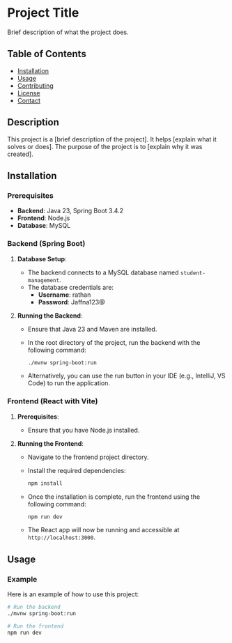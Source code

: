 # Project Title

Brief description of what the project does.

## Table of Contents

- [Installation](#installation)
- [Usage](#usage)
- [Contributing](#contributing)
- [License](#license)
- [Contact](#contact)

## Description

This project is a [brief description of the project]. It helps [explain what it solves or does]. The purpose of the project is to [explain why it was created].

## Installation

### Prerequisites

- **Backend**: Java 23, Spring Boot 3.4.2
- **Frontend**: Node.js
- **Database**: MySQL

### Backend (Spring Boot)

1. **Database Setup**:
   - The backend connects to a MySQL database named `student-management`.
   - The database credentials are:
     - **Username**: rathan
     - **Password**: Jaffna123@

2. **Running the Backend**:
   - Ensure that Java 23 and Maven are installed.
   - In the root directory of the project, run the backend with the following command:

     ```bash
     ./mvnw spring-boot:run
     ```

   - Alternatively, you can use the run button in your IDE (e.g., IntelliJ, VS Code) to run the application.

### Frontend (React with Vite)

1. **Prerequisites**:
   - Ensure that you have Node.js installed.

2. **Running the Frontend**:
   - Navigate to the frontend project directory.
   - Install the required dependencies:

     ```bash
     npm install
     ```

   - Once the installation is complete, run the frontend using the following command:

     ```bash
     npm run dev
     ```

   - The React app will now be running and accessible at `http://localhost:3000`.

## Usage

### Example

Here is an example of how to use this project:

```bash
# Run the backend
./mvnw spring-boot:run

# Run the frontend
npm run dev
